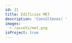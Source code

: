 ```yaml
---
id: 21
title: Edificios MET
description: 'Consúltenos! '
images:
  - /assets/met.png
isProject: true
---
```


